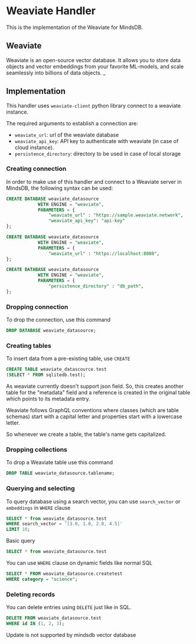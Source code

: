 # Weaviate Handler

This is the implementation of the Weaviate for MindsDB.

## Weaviate

Weaviate is an open-source vector database. It allows you to store data objects and vector embeddings from your favorite ML-models, and scale seamlessly into billions of data objects.
_
## Implementation

This handler uses `weaviate-client` python library connect to a weaviate instance.

The required arguments to establish a connection are:

* `weaviate_url`: url of the weaviate database
* `weaviate_api_key`: API key to authenticate with weaviate (in case of cloud instance).
* `persistence_directory`: directory to be used in case of local storage


### Creating connection

In order to make use of this handler and connect to a Weaviate server in MindsDB, the following syntax can be used:

```sql
CREATE DATABASE weaviate_datasource
            WITH ENGINE = "weaviate",
            PARAMETERS = {
                "weaviate_url" : "https://sample.weaviate.network",
                "weaviate_api_key": "api-key"
};
```

```sql
CREATE DATABASE weaviate_datasource
            WITH ENGINE = "weaviate",
            PARAMETERS = {
                "weaviate_url" : "https://localhost:8080",
};
```

```sql
CREATE DATABASE weaviate_datasource
            WITH ENGINE = "weaviate",
            PARAMETERS = {
                "persistence_directory" : "db_path",
};
```

### Dropping connection

To drop the connection, use this command

```sql
DROP DATABASE weaviate_datasource;
```

### Creating tables

To insert data from a pre-existing table, use `CREATE`

```sql
CREATE TABLE weaviate_datascource.test
(SELECT * FROM sqlitedb.test);
```
As weaviate currently doesn't support json field. 
So, this creates another table for the "metadata" field and a reference is created in the original table which points to
its metadata entry.

Weaviate follows GraphQL conventions where classes (which are table schemas) start with a capital letter and 
properties start with a lowercase letter.

So whenever we create a table, the table's name gets capitalized.

### Dropping collections

To drop a Weaviate table use this command

```sql
DROP TABLE weaviate_datasource.tablename;
```

### Querying and selecting

To query database using a search vector, you can use `search_vector` or `embeddings` in `WHERE` clause

```sql
SELECT * from weaviate_datasource.test
WHERE search_vector = '[3.0, 1.0, 2.0, 4.5]'
LIMIT 10;
```

Basic query 

```sql
SELECT * from weaviate_datasource.test
```

You can use `WHERE` clause on dynamic fields like normal SQL

```sql
SELECT * FROM weaviate_datasource.createtest
WHERE category = "science";
```

### Deleting records

You can delete entries using `DELETE` just like in SQL.


```sql
DELETE FROM weaviate_datasource.test
WHERE id IN (1, 2, 3);
```

Update is not supported by mindsdb vector database
